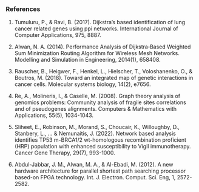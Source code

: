 ### References

1. Tumuluru, P., & Ravi, B. (2017). Dijkstra’s based identification of lung cancer related genes using ppi networks. International Journal of Computer Applications, 975, 8887.

2. Alwan, N. A. (2014). Performance Analysis of Dijkstra‐Based Weighted Sum Minimization Routing Algorithm for Wireless Mesh Networks. Modelling and Simulation in Engineering, 2014(1), 658408.

3. Rauscher, B., Heigwer, F., Henkel, L., Hielscher, T., Voloshanenko, O., & Boutros, M. (2018). Toward an integrated map of genetic interactions in cancer cells. Molecular systems biology, 14(2), e7656.

4. Re, A., Molineris, I., & Caselle, M. (2008). Graph theory analysis of genomics problems: Community analysis of fragile sites correlations and of pseudogenes alignments. Computers & Mathematics with Applications, 55(5), 1034-1043.

5. Sliheet, E., Robinson, M., Morand, S., Choucair, K., Willoughby, D., Stanbery, L., ... & Nemunaitis, J. (2022). Network based analysis identifies TP53 m-BRCA1/2 wt-homologous recombination proficient (HRP) population with enhanced susceptibility to Vigil immunotherapy. Cancer Gene Therapy, 29(7), 993-1000.

6. Abdul-Jabbar, J. M., Alwan, M. A., & Al-Ebadi, M. (2012). A new hardware architecture for parallel shortest path searching processor based-on FPGA technology. Int. J. Electron. Comput. Sci. Eng, 1, 2572-2582.

